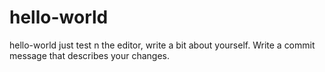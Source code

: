 # hello-world
hello-world just test
n the editor, write a bit about yourself.
Write a commit message that describes your changes.
